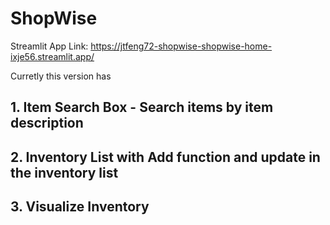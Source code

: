 # ShopWise

Streamlit App Link: https://jtfeng72-shopwise-shopwise-home-ixje56.streamlit.app/

Curretly this version has 
  ## 1. Item Search Box - Search items by item description
  ## 2. Inventory List with Add function and update in the inventory list
  ## 3. Visualize Inventory
